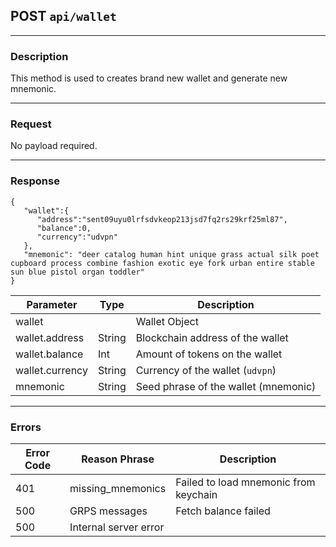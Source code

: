 ## POST `api/wallet`

---

### Description

This method is used to creates brand new wallet and generate new mnemonic.

---

### Request

No payload required.

---

### Response

```
{
   "wallet":{
      "address":"sent09uyu0lrfsdvkeop213jsd7fq2rs29krf25ml87",
      "balance":0,
      "currency":"udvpn"
   },
   "mnemonic": "deer catalog human hint unique grass actual silk poet cupboard process combine fashion exotic eye fork urban entire stable sun blue pistol organ toddler"
}
```

| Parameter                       | Type        | Description                                         |
|---------------------------------|-------------|-----------------------------------------------------|
| wallet                          |             | Wallet Object                                       |
| wallet.address                  | String      | Blockchain address of the wallet                    |
| wallet.balance                  | Int         | Amount of tokens on the wallet                       |
| wallet.currency                 | String      | Currency of the wallet (`udvpn`)                    |
| mnemonic                        | String      | Seed phrase of the wallet (mnemonic)                |

---

### Errors

| Error Code | Reason Phrase           | Description                             |
|------------|-------------------------| ----------------------------------------|
| 401        | missing_mnemonics       | Failed to load mnemonic from keychain   |
| 500        | GRPS messages           | Fetch balance failed                    |
| 500        | Internal server error   |                                         |
